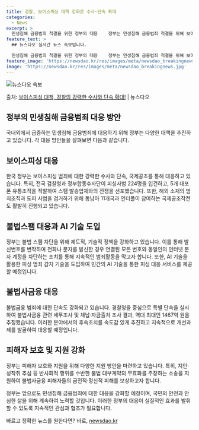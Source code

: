 ```yaml
---
title: 경찰, 보이스피싱 대책 강화로 수사·단속 확대
categories:
  - News
excerpt: >
  민생침해 금융범죄 척결을 위한 정부의 대응    정부는 민생침해 금융범죄 척결을 위해 보이스피싱 집중 수사와…
feature_text: >
  ## 뉴스다오 실시간 뉴스 속보입니다.

  민생침해 금융범죄 척결을 위한 정부의 대응    정부는 민생침해 금융범죄 척결을 위해 보이스피싱 집중 수사와…
feature_image: 'https://newsdao.kr/res/images/meta/newsdao_breakingnews.jpg'
image: 'https://newsdao.kr/res/images/meta/newsdao_breakingnews.jpg'
---
```


![뉴스다오 속보](https://newsdao.kr/res/images/meta/newsdao_breakingnews.jpg)

<p>출처: <a href="https://newsdao.kr/4676" rel="dofollow">보이스피싱 대책, 경찰의 강력한 수사와 단속 확대!</a> | 뉴스다오</p>

<h2 data-ke-size="size26">정부의 민생침해 금융범죄 대응 방안</h2>
국내외에서 급증하는 민생침해 금융범죄에 대응하기 위해 정부는 다양한 대책을 추진하고 있습니다. 각 대응 방안들을 살펴보면 다음과 같습니다.

<h2 data-ke-size="size24">보이스피싱 대응</h2>
한국 정부는 보이스피싱 범죄에 대한 강력한 수사와 단속, 국제공조를 통해 대응하고 있습니다. 특히, 전국 검찰청과 정부합동수사단이 피싱사범 224명을 입건하고, 5개 대포폰 유통조직을 적발하여 스팸 발송업체와의 전쟁을 선포했습니다. 또한, 해외 소재의 범죄조직과 도피 사범을 검거하기 위해 동남아 11개국과 인터폴이 참여하는 국제공조작전도 활발히 진행되고 있습니다.

<h2 data-ke-size="size24">불법스팸 대응과 AI 기술 도입</h2>
정부는 불법 스팸 차단을 위해 제도적, 기술적 정책을 강화하고 있습니다. 이를 통해 발신번호를 변작하여 전화나 문자를 발신한 경우 연결된 모든 번호와 동일인의 인터넷 문자 계정을 차단하는 조치를 통해 지속적인 범죄활동을 막고자 합니다. 또한, AI 기술을 활용한 피싱 범죄 감지 기술을 도입하여 민간의 AI 기술을 통한 피싱 대응 서비스를 제공할 예정입니다.

<h2 data-ke-size="size24">불법사금융 대응</h2>
불법금융 범죄에 대한 단속도 강화되고 있습니다. 경찰청을 중심으로 특별 단속을 실시하여 불법사금융 관련 세무조사 및 체납·자금출처 조사 결과, 역대 최대인 1467억 원을 추징했습니다. 이러한 분야에서의 후속조치를 속도감 있게 추진하고 지속적으로 개선과제를 발굴하여 대응할 예정입니다.

<h2 data-ke-size="size24">피해자 보호 및 지원 강화</h2>
정부는 피해자 보호와 지원을 위해 다양한 지원 방안을 마련하고 있습니다. 특히, 지인·성착취 추심 등 반사회적 행위를 수반한 불법 대부계약의 무효화를 주장하는 소송을 지원하여 불법사금융 피해자들의 금전적·정신적 피해를 보상하고자 합니다.

정부는 앞으로도 민생침해 금융범죄에 대한 대응을 강화할 예정이며, 국민의 안전과 안심한 삶을 위해 계속하여 노력할 것입니다. 이러한 정부의 대응이 실질적인 효과를 발휘할 수 있도록 지속적인 관심과 협조가 필요합니다. 

빠르고 정확한 뉴스를 원한다면? 바로, <a href="https://newsdao.kr" rel="dofollow">newsdao.kr</a>


